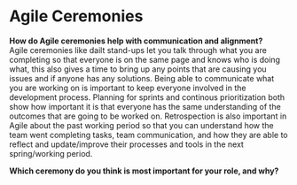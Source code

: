# Agile Ceremonies

**How do Agile ceremonies help with communication and alignment?**  
Agile ceremonies like dailt stand-ups let you talk through what you are completing so that everyone is on the same page and knows who is doing what, this also gives a time to bring up any points that are causing you issues and if anyone has any solutions. Being able to communicate what you are working on is important to keep everyone involved in the development process. Planning for sprints and continous prioritization both show how important it is that everyone has the same understanding of the outcomes that are going to be worked on. Retrospection is also important in Agile about the past working period so that you can understand how the team went completing tasks, team communication, and how they are able to reflect and update/improve their processes and tools in the next spring/working period.

**Which ceremony do you think is most important for your role, and why?**  
